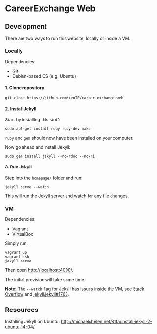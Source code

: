 # CareerExchange Web

## Development

There are two ways to run this website, locally or inside a VM.

### Locally

Dependencies:

- Git
- Debian-based OS (e.g. Ubuntu)

#### 1. Clone repository

```
git clone https://github.com/xeoIP/career-exchange-web
```

#### 2. Install Jekyll

Start by installing this stuff:

```
sudo apt-get install ruby ruby-dev make
```

`ruby` and `gem` should now have been installed on your computer.

Now go ahead and install Jekyll:

```
sudo gem install jekyll --no-rdoc --no-ri
```

#### 3. Run Jekyll

Step into the `homepage/` folder and run:

```
jekyll serve --watch
```

This will run the Jekyll server and watch for any file changes.

### VM

Dependencies:

- Vagrant
- VirtualBox

Simply run:

```
vagrant up
vagrant ssh
jekyll serve
```

Then open [http://localhost:4000/](http://localhost:4000/).

The initial provision will take some time.

**Note:** The `--watch` flag for Jekyll has issues inside the VM, see [Stack Overflow](https://stackoverflow.com/questions/19822319/jekyll-regeneration-doesnt-work-inside-vagrant) and [jekyll/jekyll#1763](https://github.com/jekyll/jekyll/issues/1763).

## Resources

Installing Jekyll on Ubuntu:
http://michaelchelen.net/81fa/install-jekyll-2-ubuntu-14-04/
